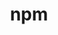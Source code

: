 ---
title: "npm"
layout: cache
categories: [package, develop]
meta: {"compilers": ["apple-clang@16.0.0", "gcc@10.2.1", "gcc@10.5.0", "gcc@11.1.0", "gcc@11.4.0", "gcc@13.3.0", "gcc@7.5.0", "gcc@9.4.0"], "num_specs": 54, "num_specs_by_stack": {"data-vis-sdk": 8, "developer-tools": 4, "developer-tools-aarch64-linux-gnu": 8, "developer-tools-darwin": 6, "developer-tools-manylinux2014": 1, "developer-tools-x86_64_v3-linux-gnu": 8, "e4s": 8, "e4s-neoverse-v2": 8, "e4s-neoverse_v1": 2, "e4s-power": 1, "root": 54}, "oss": ["centos7", "rhel8", "sequoia", "ubuntu18.04", "ubuntu20.04", "ubuntu22.04"], "platforms": ["darwin", "linux"], "stacks": ["data-vis-sdk", "developer-tools", "developer-tools-aarch64-linux-gnu", "developer-tools-darwin", "developer-tools-manylinux2014", "developer-tools-x86_64_v3-linux-gnu", "e4s", "e4s-neoverse-v2", "e4s-neoverse_v1", "e4s-power", "root"], "targets": ["aarch64", "neoverse_v1", "neoverse_v2", "ppc64le", "x86_64_v3"], "versions": ["11.2.0", "9.3.1"]}
spec_details: [{"compiler": "gcc@13.3.0", "hash": "26pfsuffu4huvtb53akwr6obkhxbp56f", "os": "rhel8", "platform": "linux", "size": "-", "stacks": ["developer-tools-aarch64-linux-gnu", "root"], "target": "aarch64", "variants": ["build_system=generic"], "versions": ["11.2.0"]}, {"compiler": "gcc@11.4.0", "hash": "2ibgwsvr2yi7s76s23wobneoar6q57xs", "os": "ubuntu22.04", "platform": "linux", "size": "-", "stacks": ["e4s-neoverse-v2", "root"], "target": "neoverse_v2", "variants": ["build_system=generic"], "versions": ["11.2.0"]}, {"compiler": "gcc@10.5.0", "hash": "3f6h2z7k4ytmerotgaeelgqogkcfgn3l", "os": "centos7", "platform": "linux", "size": "-", "stacks": ["developer-tools-x86_64_v3-linux-gnu", "root"], "target": "x86_64_v3", "variants": ["build_system=generic"], "versions": ["11.2.0"]}, {"compiler": "gcc@11.4.0", "hash": "3pow56d4ct65ulnyiowisps775uzcmak", "os": "ubuntu22.04", "platform": "linux", "size": "-", "stacks": ["e4s-neoverse-v2", "root"], "target": "neoverse_v2", "variants": ["build_system=generic"], "versions": ["11.2.0"]}, {"compiler": "gcc@11.1.0", "hash": "3xzkydmuv7brurxp6w3sfa76pwrsw3q5", "os": "ubuntu20.04", "platform": "linux", "size": "-", "stacks": ["data-vis-sdk", "root"], "target": "x86_64_v3", "variants": ["build_system=generic"], "versions": ["11.2.0"]}, {"compiler": "gcc@11.4.0", "hash": "6esyqifg5hjra4bdueohkyiicg7d37uk", "os": "ubuntu22.04", "platform": "linux", "size": "-", "stacks": ["e4s-neoverse_v1", "root"], "target": "neoverse_v1", "variants": ["build_system=generic"], "versions": ["9.3.1"]}, {"compiler": "gcc@13.3.0", "hash": "6v6gevjijn3hanbimbeeznua6ezgcsfm", "os": "rhel8", "platform": "linux", "size": "-", "stacks": ["developer-tools-aarch64-linux-gnu", "root"], "target": "aarch64", "variants": ["build_system=generic"], "versions": ["11.2.0"]}, {"compiler": "gcc@11.4.0", "hash": "74r6i7sxeisjwnnaz2h7yoxud23fprvj", "os": "ubuntu22.04", "platform": "linux", "size": "-", "stacks": ["e4s", "root"], "target": "x86_64_v3", "variants": ["build_system=generic"], "versions": ["11.2.0"]}, {"compiler": "gcc@11.4.0", "hash": "7jevchx6lruocrkglcqjll7badh3a6ia", "os": "ubuntu22.04", "platform": "linux", "size": "-", "stacks": ["e4s-neoverse-v2", "root"], "target": "neoverse_v2", "variants": ["build_system=generic"], "versions": ["11.2.0"]}, {"compiler": "apple-clang@16.0.0", "hash": "apstn67xnnmep6xxrsvdvuzfwkq6ic5r", "os": "sequoia", "platform": "darwin", "size": "-", "stacks": ["developer-tools-darwin", "root"], "target": "aarch64", "variants": ["build_system=generic"], "versions": ["11.2.0"]}, {"compiler": "gcc@11.4.0", "hash": "b37o4f6qawkk3z35rmgqio3kp6tszvfi", "os": "ubuntu22.04", "platform": "linux", "size": "-", "stacks": ["e4s", "root"], "target": "x86_64_v3", "variants": ["build_system=generic"], "versions": ["11.2.0"]}, {"compiler": "gcc@13.3.0", "hash": "cb3ed2svvtwsfo4yrnua6xtuwoz54fpt", "os": "rhel8", "platform": "linux", "size": "-", "stacks": ["developer-tools-aarch64-linux-gnu", "root"], "target": "aarch64", "variants": ["build_system=generic"], "versions": ["11.2.0"]}, {"compiler": "gcc@10.2.1", "hash": "cqgxbkywr5nzpfbovjk3tzmk46ptavzi", "os": "centos7", "platform": "linux", "size": "-", "stacks": ["developer-tools-manylinux2014", "root"], "target": "x86_64_v3", "variants": ["build_system=generic"], "versions": ["9.3.1"]}, {"compiler": "gcc@13.3.0", "hash": "d2eun5onf5737nhzokulkywvnwqzo2ol", "os": "rhel8", "platform": "linux", "size": "-", "stacks": ["developer-tools-aarch64-linux-gnu", "root"], "target": "aarch64", "variants": ["build_system=generic"], "versions": ["11.2.0"]}, {"compiler": "gcc@11.4.0", "hash": "dqalrhxc4vf3ebbjozgtaluz75yzlfuk", "os": "ubuntu22.04", "platform": "linux", "size": "-", "stacks": ["e4s", "root"], "target": "x86_64_v3", "variants": ["build_system=generic"], "versions": ["11.2.0"]}, {"compiler": "apple-clang@16.0.0", "hash": "eb4wrwgr3xbnbrrq5o33efzvdfhxa74l", "os": "sequoia", "platform": "darwin", "size": "-", "stacks": ["developer-tools-darwin", "root"], "target": "aarch64", "variants": ["build_system=generic"], "versions": ["11.2.0"]}, {"compiler": "gcc@11.4.0", "hash": "fcq3fzdcyduhuqzc7vgb3srtfrwohxfe", "os": "ubuntu22.04", "platform": "linux", "size": "-", "stacks": ["e4s-neoverse-v2", "root"], "target": "neoverse_v2", "variants": ["build_system=generic"], "versions": ["11.2.0"]}, {"compiler": "gcc@10.5.0", "hash": "fouzmr3vgxcgdz4argnwzkfbqa7oqpg4", "os": "centos7", "platform": "linux", "size": "-", "stacks": ["developer-tools-x86_64_v3-linux-gnu", "root"], "target": "x86_64_v3", "variants": ["build_system=generic"], "versions": ["11.2.0"]}, {"compiler": "gcc@11.1.0", "hash": "fvksh3ra6gndozif32nhtrp5odh5iak7", "os": "ubuntu20.04", "platform": "linux", "size": "-", "stacks": ["data-vis-sdk", "root"], "target": "x86_64_v3", "variants": ["build_system=generic"], "versions": ["11.2.0"]}, {"compiler": "gcc@13.3.0", "hash": "glczrgyodfgk767syda2q4yhqdowyh2o", "os": "rhel8", "platform": "linux", "size": "-", "stacks": ["developer-tools-aarch64-linux-gnu", "root"], "target": "aarch64", "variants": ["build_system=generic"], "versions": ["11.2.0"]}, {"compiler": "gcc@7.5.0", "hash": "grkkuwz2xpshi2sq4dlir47ilnwdwjc6", "os": "ubuntu18.04", "platform": "linux", "size": "-", "stacks": ["developer-tools", "root"], "target": "x86_64_v3", "variants": ["build_system=generic"], "versions": ["9.3.1"]}, {"compiler": "gcc@11.4.0", "hash": "h5vpjh3kkdfhshgmtjeu6p3vnzst7ql2", "os": "ubuntu22.04", "platform": "linux", "size": "-", "stacks": ["e4s", "root"], "target": "x86_64_v3", "variants": ["build_system=generic"], "versions": ["11.2.0"]}, {"compiler": "apple-clang@16.0.0", "hash": "hfvcwf6mwreg6rqmhdksmv7rz4ruxn5q", "os": "sequoia", "platform": "darwin", "size": "-", "stacks": ["developer-tools-darwin", "root"], "target": "aarch64", "variants": ["build_system=generic"], "versions": ["11.2.0"]}, {"compiler": "gcc@11.1.0", "hash": "hszvxcfkalpfn5yvwewaaffxrn7owmmu", "os": "ubuntu20.04", "platform": "linux", "size": "-", "stacks": ["data-vis-sdk", "root"], "target": "x86_64_v3", "variants": ["build_system=generic"], "versions": ["11.2.0"]}, {"compiler": "gcc@10.5.0", "hash": "hvwjnk62nnrar6wo4wpbeid54sclybdf", "os": "centos7", "platform": "linux", "size": "-", "stacks": ["developer-tools-x86_64_v3-linux-gnu", "root"], "target": "x86_64_v3", "variants": ["build_system=generic"], "versions": ["11.2.0"]}, {"compiler": "gcc@10.5.0", "hash": "hwlskoimj3hakoxrpgioijkwgulaax2t", "os": "centos7", "platform": "linux", "size": "-", "stacks": ["developer-tools-x86_64_v3-linux-gnu", "root"], "target": "x86_64_v3", "variants": ["build_system=generic"], "versions": ["11.2.0"]}, {"compiler": "gcc@11.4.0", "hash": "irh47whv2v2y65hxmxyuj4h2ht3moupg", "os": "ubuntu22.04", "platform": "linux", "size": "-", "stacks": ["e4s-neoverse_v1", "root"], "target": "neoverse_v1", "variants": ["build_system=generic"], "versions": ["9.3.1"]}, {"compiler": "gcc@13.3.0", "hash": "ixttlvfyglkksjfbsg43adqnoxeojsbq", "os": "rhel8", "platform": "linux", "size": "-", "stacks": ["developer-tools-aarch64-linux-gnu", "root"], "target": "aarch64", "variants": ["build_system=generic"], "versions": ["11.2.0"]}, {"compiler": "gcc@7.5.0", "hash": "keo2g227flmiw4m3ng667ubkh66lvyr2", "os": "ubuntu18.04", "platform": "linux", "size": "-", "stacks": ["developer-tools", "root"], "target": "x86_64_v3", "variants": ["build_system=generic"], "versions": ["9.3.1"]}, {"compiler": "gcc@9.4.0", "hash": "kzcickokw4qtcrwcgpbvjjxmwnzfqahb", "os": "ubuntu20.04", "platform": "linux", "size": "-", "stacks": ["e4s-power", "root"], "target": "ppc64le", "variants": ["build_system=generic"], "versions": ["9.3.1"]}, {"compiler": "gcc@11.4.0", "hash": "l4w22kxt4oahzli2mczjw7jzfkp7zks5", "os": "ubuntu22.04", "platform": "linux", "size": "-", "stacks": ["e4s", "root"], "target": "x86_64_v3", "variants": ["build_system=generic"], "versions": ["11.2.0"]}, {"compiler": "gcc@11.4.0", "hash": "looehadq45usrwq4bqnl4vs6iuuw6o4t", "os": "ubuntu22.04", "platform": "linux", "size": "-", "stacks": ["e4s-neoverse-v2", "root"], "target": "neoverse_v2", "variants": ["build_system=generic"], "versions": ["11.2.0"]}, {"compiler": "gcc@11.4.0", "hash": "mhhnch67d45sajnzh2uaqdoipzg5vnuo", "os": "ubuntu22.04", "platform": "linux", "size": "-", "stacks": ["e4s-neoverse-v2", "root"], "target": "neoverse_v2", "variants": ["build_system=generic"], "versions": ["11.2.0"]}, {"compiler": "gcc@11.1.0", "hash": "mjkzr4m2lmnvb7rvyfwehnigqsnqa4si", "os": "ubuntu20.04", "platform": "linux", "size": "-", "stacks": ["data-vis-sdk", "root"], "target": "x86_64_v3", "variants": ["build_system=generic"], "versions": ["11.2.0"]}, {"compiler": "gcc@13.3.0", "hash": "onfruzejzjcvhzuwwcbbavgu5kdbquyx", "os": "rhel8", "platform": "linux", "size": "-", "stacks": ["developer-tools-aarch64-linux-gnu", "root"], "target": "aarch64", "variants": ["build_system=generic"], "versions": ["11.2.0"]}, {"compiler": "gcc@10.5.0", "hash": "ow3wa3c5cdnqfmz3rb7b6zslnsvyglh2", "os": "centos7", "platform": "linux", "size": "-", "stacks": ["developer-tools-x86_64_v3-linux-gnu", "root"], "target": "x86_64_v3", "variants": ["build_system=generic"], "versions": ["11.2.0"]}, {"compiler": "gcc@11.4.0", "hash": "pkcrhzkt6s5lz4xwsoaboeme4m4ufypc", "os": "ubuntu22.04", "platform": "linux", "size": "-", "stacks": ["e4s", "root"], "target": "x86_64_v3", "variants": ["build_system=generic"], "versions": ["11.2.0"]}, {"compiler": "gcc@7.5.0", "hash": "pxw457zgcsu3nnfsxcatdeqktrgc6ffq", "os": "ubuntu18.04", "platform": "linux", "size": "-", "stacks": ["developer-tools", "root"], "target": "x86_64_v3", "variants": ["build_system=generic"], "versions": ["9.3.1"]}, {"compiler": "gcc@11.4.0", "hash": "qjzr35wbfors4i6yfftoixcrbgj4offc", "os": "ubuntu22.04", "platform": "linux", "size": "-", "stacks": ["e4s", "root"], "target": "x86_64_v3", "variants": ["build_system=generic"], "versions": ["11.2.0"]}, {"compiler": "gcc@11.4.0", "hash": "qxf4tyuzu3zbswqictnuij4mc3m6eosv", "os": "ubuntu22.04", "platform": "linux", "size": "-", "stacks": ["e4s", "root"], "target": "x86_64_v3", "variants": ["build_system=generic"], "versions": ["11.2.0"]}, {"compiler": "apple-clang@16.0.0", "hash": "srt4hipnu5qvoi7aefswzrltauzhwu4u", "os": "sequoia", "platform": "darwin", "size": "-", "stacks": ["developer-tools-darwin", "root"], "target": "aarch64", "variants": ["build_system=generic"], "versions": ["11.2.0"]}, {"compiler": "gcc@11.1.0", "hash": "tou52gp72akcoewzuxpkuphljosyzenb", "os": "ubuntu20.04", "platform": "linux", "size": "-", "stacks": ["data-vis-sdk", "root"], "target": "x86_64_v3", "variants": ["build_system=generic"], "versions": ["11.2.0"]}, {"compiler": "gcc@11.1.0", "hash": "tqq2gnavk3lo2bh7hukeq4s6lt23cxpd", "os": "ubuntu20.04", "platform": "linux", "size": "-", "stacks": ["data-vis-sdk", "root"], "target": "x86_64_v3", "variants": ["build_system=generic"], "versions": ["11.2.0"]}, {"compiler": "gcc@7.5.0", "hash": "u5gwrq6h64nzvw6c5uoh5rawbsl3z6dt", "os": "ubuntu18.04", "platform": "linux", "size": "-", "stacks": ["developer-tools", "root"], "target": "x86_64_v3", "variants": ["build_system=generic"], "versions": ["9.3.1"]}, {"compiler": "gcc@11.1.0", "hash": "um36oftmgkskr43k2dnsvvetmyvfzv2g", "os": "ubuntu20.04", "platform": "linux", "size": "-", "stacks": ["data-vis-sdk", "root"], "target": "x86_64_v3", "variants": ["build_system=generic"], "versions": ["11.2.0"]}, {"compiler": "gcc@11.4.0", "hash": "upjnt7ncaskcziwg4hmsgyoizqckb46v", "os": "ubuntu22.04", "platform": "linux", "size": "-", "stacks": ["e4s-neoverse-v2", "root"], "target": "neoverse_v2", "variants": ["build_system=generic"], "versions": ["11.2.0"]}, {"compiler": "gcc@11.4.0", "hash": "w67bmy4rhv7itkwr6mj67es4j3umf7mt", "os": "ubuntu22.04", "platform": "linux", "size": "-", "stacks": ["e4s-neoverse-v2", "root"], "target": "neoverse_v2", "variants": ["build_system=generic"], "versions": ["11.2.0"]}, {"compiler": "gcc@10.5.0", "hash": "xbsnvc4zldcr4faybykt6nm4secpwffv", "os": "centos7", "platform": "linux", "size": "-", "stacks": ["developer-tools-x86_64_v3-linux-gnu", "root"], "target": "x86_64_v3", "variants": ["build_system=generic"], "versions": ["11.2.0"]}, {"compiler": "apple-clang@16.0.0", "hash": "xo3hfuawtsm76acrnv5q2csrmgpocacd", "os": "sequoia", "platform": "darwin", "size": "-", "stacks": ["developer-tools-darwin", "root"], "target": "aarch64", "variants": ["build_system=generic"], "versions": ["11.2.0"]}, {"compiler": "gcc@10.5.0", "hash": "xqc5qkrrfm7yj3frttbpxaxxyzcjsfdn", "os": "centos7", "platform": "linux", "size": "-", "stacks": ["developer-tools-x86_64_v3-linux-gnu", "root"], "target": "x86_64_v3", "variants": ["build_system=generic"], "versions": ["11.2.0"]}, {"compiler": "apple-clang@16.0.0", "hash": "xwabgqc74xf2nznppzqbufscrzc3ke5t", "os": "sequoia", "platform": "darwin", "size": "-", "stacks": ["developer-tools-darwin", "root"], "target": "aarch64", "variants": ["build_system=generic"], "versions": ["11.2.0"]}, {"compiler": "gcc@13.3.0", "hash": "y2s24urvv2ygxeydz6pv4arhbvmznmvr", "os": "rhel8", "platform": "linux", "size": "-", "stacks": ["developer-tools-aarch64-linux-gnu", "root"], "target": "aarch64", "variants": ["build_system=generic"], "versions": ["11.2.0"]}, {"compiler": "gcc@10.5.0", "hash": "ycg4ssdjf4jdrja6t376f4zqorsssyxw", "os": "centos7", "platform": "linux", "size": "-", "stacks": ["developer-tools-x86_64_v3-linux-gnu", "root"], "target": "x86_64_v3", "variants": ["build_system=generic"], "versions": ["11.2.0"]}, {"compiler": "gcc@11.1.0", "hash": "z7czaw7ur5r3njhoxirfi47wdgaelwj5", "os": "ubuntu20.04", "platform": "linux", "size": "-", "stacks": ["data-vis-sdk", "root"], "target": "x86_64_v3", "variants": ["build_system=generic"], "versions": ["11.2.0"]}]
---